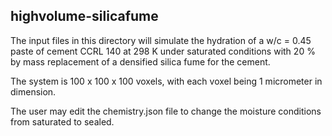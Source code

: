 ## highvolume-silicafume

The input files in this directory will simulate the hydration of a w/c = 0.45 paste
of cement CCRL 140 at 298 K under saturated conditions with 20 % by mass
replacement of a densified silica fume for the cement.

The system is 100 x 100 x 100 voxels, with each voxel being 1 micrometer in
dimension.

The user may edit the chemistry.json file to change the moisture conditions from saturated
to sealed.
